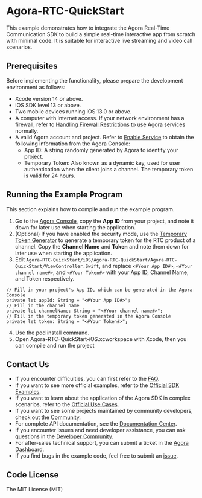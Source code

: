 # Agora-RTC-QuickStart

This example demonstrates how to integrate the Agora Real-Time Communication SDK to build a simple real-time interactive app from scratch with minimal code. It is suitable for interactive live streaming and video call scenarios.

## Prerequisites

Before implementing the functionality, please prepare the development environment as follows:

- Xcode version 14 or above.
- iOS SDK level 13 or above.
- Two mobile devices running iOS 13.0 or above.
- A computer with internet access. If your network environment has a firewall, refer to [Handling Firewall Restrictions](https://doc.shengwang.cn/doc/rtc/android/basic-features/firewall) to use Agora services normally.
- A valid Agora account and project. Refer to [Enable Service](https://doc.shengwang.cn/doc/rtc/android/get-started/enable-service) to obtain the following information from the Agora Console:
  - App ID: A string randomly generated by Agora to identify your project.
  - Temporary Token: Also known as a dynamic key, used for user authentication when the client joins a channel. The temporary token is valid for 24 hours.

## Running the Example Program

This section explains how to compile and run the example program.

1. Go to the [Agora Console](https://console.shengwang.cn/), copy the **App ID** from your project, and note it down for later use when starting the application.
2. (Optional) If you have enabled the security mode, use the [Temporary Token Generator](https://docportal.shengwang.cn/cn/Agora%20Platform/get_appid_token?platform=All%20Platforms#%E8%8E%B7%E5%8F%96%E4%B8%B4%E6%97%B6-token) to generate a temporary token for the RTC product of a channel. Copy the **Channel Name** and **Token** and note them down for later use when starting the application.
3. Edit `Agora-RTC-QuickStart/iOS/Agora-RTC-QuickStart/Agora-RTC-QuickStart/ViewController.Swift`, and replace `<#Your App ID#>`, `<#Your channel name#>`, and `<#Your Token#>` with your App ID, Channel Name, and Token respectively.

```
// Fill in your project's App ID, which can be generated in the Agora Console
private let appId: String = "<#Your App ID#>";
// Fill in the channel name
private let channelName: String = "<#Your channel name#>";
// Fill in the temporary token generated in the Agora Console
private let token: String = "<#Your Token#>";
```
4. Use the pod install command. 
5. Open Agora-RTC-QuickStart-iOS.xcworkspace with Xcode, then you can compile and run the project

## Contact Us

- If you encounter difficulties, you can first refer to the [FAQ](https://docportal.shengwang.cn/cn/Real-time-Messaging/faq).
- If you want to see more official examples, refer to the [Official SDK Examples](https://github.com/AgoraIO).
- If you want to learn about the application of the Agora SDK in complex scenarios, refer to the [Official Use Cases](https://github.com/AgoraIO-usecase).
- If you want to see some projects maintained by community developers, check out the [Community](https://github.com/AgoraIO-Community).
- For complete API documentation, see the [Documentation Center](https://docportal.shengwang.cn/cn).
- If you encounter issues and need developer assistance, you can ask questions in the [Developer Community](https://rtcdeveloper.com/).
- For after-sales technical support, you can submit a ticket in the [Agora Dashboard](https://dashboard.agora.io).
- If you find bugs in the example code, feel free to submit an [issue](https://github.com/AgoraIO-Community/Agora-RTC-QuickStart/issues).

## Code License

The MIT License (MIT)

